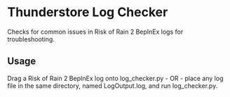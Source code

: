 # Thunderstore Log Checker
Checks for common issues in Risk of Rain 2 BepInEx logs for troubleshooting.
## Usage
Drag a Risk of Rain 2 BepInEx log onto log_checker.py - OR - place any log file in the same directory, named LogOutput.log, and run log_checker.py.
